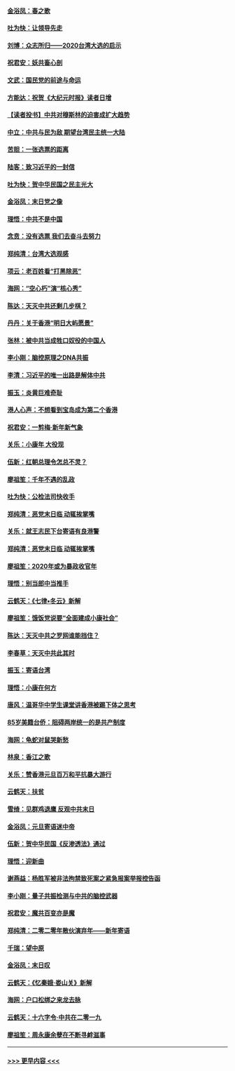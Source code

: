 #### [金浴凤：春之歌](../pages/nsc993/n11797687.md?t=01161822) 
#### [吐为快：让领导先走](../pages/nsc993/n11797512.md?t=01161822) 
#### [刘博：众志所归——2020台湾大选的启示](../pages/nsc993/n11796878.md?t=01161822) 
#### [祝君安：妖共畜心剖](../pages/nsc993/n11794273.md?t=01161822) 
#### [文武：国民党的前途与命运](../pages/nsc993/n11794198.md?t=01161822) 
#### [方能达：祝贺《大纪元时报》读者日增](../pages/nsc993/n11793807.md?t=01161822) 
#### [【读者投书】中共对穆斯林的迫害成扩大趋势](../pages/nsc993/n11791371.md?t=01161822) 
#### [中立：中共与民为敌 期望台湾民主统一大陆](../pages/nsc993/n11790392.md?t=01161822) 
#### [苦胆：一张选票的距离](../pages/nsc993/n11788914.md?t=01161822) 
#### [陆客：致习近平的一封信](../pages/nsc993/n11788867.md?t=01161822) 
#### [吐为快：贺中华民国之民主光大](../pages/nsc993/n11788618.md?t=01161822) 
#### [金浴凤：末日党之像](../pages/nsc993/n11787475.md?t=01161822) 
#### [理悟：中共不是中国](../pages/nsc993/n11787463.md?t=01161822) 
#### [念贲：没有选票  我们去奋斗去努力](../pages/nsc993/n11787398.md?t=01161822) 
#### [郑纯清：台湾大选观感](../pages/nsc993/n11786210.md?t=01161822) 
#### [项云：老百姓看“打黑除恶”](../pages/nsc993/n11785398.md?t=01161822) 
#### [海网：“空心朽”演“核心秀”](../pages/nsc993/n11783874.md?t=01161822) 
#### [陈达：天灭中共还剩几步棋？](../pages/nsc993/n11783719.md?t=01161822) 
#### [丹丹：关于香港“明日大屿愿景”](../pages/nsc993/n11783273.md?t=01161822) 
#### [张林：被中共当成牲口奴役的中国人](../pages/nsc993/n11782397.md?t=01161822) 
#### [李小刚：脑控原理之DNA共振](../pages/nsc993/n11780962.md?t=01161822) 
#### [李清：习近平的唯一出路是解体中共](../pages/nsc993/n11780866.md?t=01161822) 
#### [振玉：炎黄巨难奇耻](../pages/nsc993/n11779632.md?t=01161822) 
#### [港人心声：不想看到宝岛成为第二个香港](../pages/nsc993/n11778817.md?t=01161822) 
#### [祝君安：一剪梅‧新年新气象](../pages/nsc993/n11776340.md?t=01161822) 
#### [关乐：小康年 大役现](../pages/nsc993/n11774213.md?t=01161822) 
#### [伍新：红朝总理令怎总不灵？](../pages/nsc993/n11770813.md?t=01161822) 
#### [廖祖笙：千年不遇的乱政](../pages/nsc993/n11770373.md?t=01161822) 
#### [吐为快：公检法司快收手](../pages/nsc993/n11770359.md?t=01161822) 
#### [郑纯清：恶党末日临 动辄挨掌嘴](../pages/nsc993/n11769912.md?t=01161822) 
#### [关乐：就王志民下台寄语有良港警](../pages/nsc993/n11769903.md?t=01161822) 
#### [郑纯清：恶党末日临 动辄挨掌嘴](../pages/nsc993/n11769356.md?t=01161822) 
#### [廖祖笙：2020年或为暴政收官年](../pages/nsc993/n11768216.md?t=01161822) 
#### [理悟：别当郎中当推手](../pages/nsc993/n11768243.md?t=01161822) 
#### [云鹤天：《七律▪冬云》新解](../pages/nsc993/n11768204.md?t=01161822) 
#### [廖祖笙：饿饭党说要“全面建成小康社会”](../pages/nsc993/n11767482.md?t=01161822) 
#### [陈达：天灭中共之罗网谁能挡住？](../pages/nsc993/n11767465.md?t=01161822) 
#### [李春草：天灭中共此其时](../pages/nsc993/n11767452.md?t=01161822) 
#### [振玉：寄语台湾](../pages/nsc993/n11767432.md?t=01161822) 
#### [理悟：小康在何方](../pages/nsc993/n11767394.md?t=01161822) 
#### [唐风：温哥华中学生课堂讲香港被踢下体之思考](../pages/nsc993/n11766848.md?t=01161822) 
#### [85岁美籍台侨：阻碍两岸统一的是共产制度](../pages/nsc993/n11765043.md?t=01161822) 
#### [海网：龟蛇对鼠哭新愁](../pages/nsc993/n11764895.md?t=01161822) 
#### [林泉：香江之歌](../pages/nsc993/n11764415.md?t=01161822) 
#### [关乐：赞香港元旦百万和平抗暴大游行](../pages/nsc993/n11764382.md?t=01161822) 
#### [云鹤天：扶贫](../pages/nsc993/n11764245.md?t=01161822) 
#### [雪绮：见群鸡退鹰  反观中共末日](../pages/nsc993/n11762112.md?t=01161822) 
#### [金浴凤：元旦寄语迷中帝](../pages/nsc993/n11761788.md?t=01161822) 
#### [伍新：贺中华民国《反渗透法》通过](../pages/nsc993/n11761994.md?t=01161822) 
#### [理悟：迎新曲](../pages/nsc993/n11761152.md?t=01161822) 
#### [谢燕益：杨胜军被非法拘禁致死案之紧急报案举报控告函](../pages/nsc993/n11756134.md?t=01161822) 
#### [李小刚：量子共振检测与中共的脑控武器](../pages/nsc993/n11754518.md?t=01161822) 
#### [祝君安：魔共百变亦是魔](../pages/nsc993/n11754469.md?t=01161822) 
#### [郑纯清：二零二零年散伙演弃年——新年寄语](../pages/nsc993/n11754195.md?t=01161822) 
#### [千瑞：望中原](../pages/nsc993/n11754159.md?t=01161822) 
#### [金浴凤：末日叹](../pages/nsc993/n11752359.md?t=01161822) 
#### [云鹤天：《忆秦娥‧娄山关》新解](../pages/nsc993/n11752348.md?t=01161822) 
#### [海网：户口松绑之来龙去脉](../pages/nsc993/n11752328.md?t=01161822) 
#### [云鹤天：十六字令‧中共在二零一九](../pages/nsc993/n11752305.md?t=01161822) 
#### [廖祖笙：周永康余孽在不断寻衅滋事](../pages/nsc993/n11751013.md?t=01161822) 

----
#### [ >>> 更早内容 <<< ](../indexes/nsc993-earlier.md)
